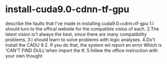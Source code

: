 # install-cuda9.0-cdnn-tf-gpu
describe the faults that I've made in installing cuda9.0+cdnn+tf-gpu 
1.I should turn to the offical website for the compatible visios of each.
2.The latest vision is't always the best, since there are many compatibility problems.
3.I should learn to solve problems with logic analyses.
4.Do't install the CADU 9.2. If you do that, the system wil report en error Which is 'CAN'T FIND DULL'when import the tf.
5.follew the office instruction with your own thought
